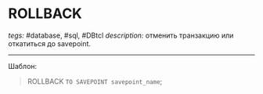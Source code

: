 # ROLLBACK
*tegs:* #database, #sql, #DBtcl 
*description:* отменить транзакцию или откатиться до savepoint.

---

Шаблон:
>ROLLBACK `TO SAVEPOINT savepoint_name`;


